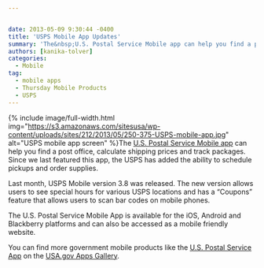 ```yaml
---


date: 2013-05-09 9:30:44 -0400
title: 'USPS Mobile App Updates'
summary: 'The&nbsp;U.S. Postal Service Mobile app can help you find a post office, calculate shipping prices and track packages.&nbsp;Since we last featured this app, the USPS has added the ability to schedule pickups and order supplies. Last month, USPS Mobile version 3.8 was released. The new version allows users to'
authors: [kanika-tolver]
categories:
  - Mobile
tag:
  - mobile apps
  - Thursday Mobile Products
  - USPS
---
```



{% include image/full-width.html img="https://s3.amazonaws.com/sitesusa/wp-content/uploads/sites/212/2013/05/250-375-USPS-mobile-app.jpg" alt="USPS mobile app screen" %}The [U.S. Postal Service Mobile app](https://www.usps.com/mobile/info.htm) can help you find a post office, calculate shipping prices and track packages. Since we last featured this app, the USPS has added the ability to schedule pickups and order supplies.

Last month, USPS Mobile version 3.8 was released. The new version allows users to see special hours for various USPS locations and has a &#8220;Coupons&#8221; feature that allows users to scan bar codes on mobile phones.

The U.S. Postal Service Mobile App is available for the iOS, Android and Blackberry platforms and can also be accessed as a mobile friendly website.

You can find more government mobile products like the [U.S. Postal Service App](http://apps.usa.gov/usps-mobile-app-tools/) on the [USA.gov Apps Gallery](http://apps.usa.gov/).